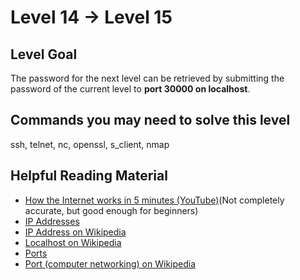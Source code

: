 # **Level 14 → Level 15**

## Level Goal
The password for the next level can be retrieved by submitting the password of the current level to **port 30000 on localhost**.

## Commands you may need to solve this level
ssh, telnet, nc, openssl, s_client, nmap

## Helpful Reading Material
* [How the Internet works in 5 minutes (YouTube)](https://www.youtube.com/watch?v=7_LPdttKXPc)(Not completely accurate, but good enough for beginners)
* [IP Addresses](http://computer.howstuffworks.com/web-server5.htm)
* [IP Address on Wikipedia](https://en.wikipedia.org/wiki/IP_address)
* [Localhost on Wikipedia](https://en.wikipedia.org/wiki/Localhost)
* [Ports](http://computer.howstuffworks.com/web-server8.htm)
* [Port (computer networking) on Wikipedia](https://en.wikipedia.org/wiki/Port_(computer_networking))

